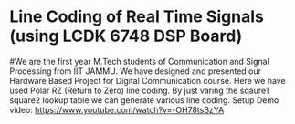 # Line Coding of Real Time Signals (using LCDK 6748 DSP Board)


#We are the first year M.Tech students of Communication and Signal Processing from IIT JAMMU. We have designed and presented our Hardware Based Project for Digital Communication course.
Here we have used Polar RZ (Return to Zero) line coding.
By just varing the sqaure1 square2 lookup table we can generate various line coding.
Setup
Demo video: https://www.youtube.com/watch?v=-OH78tsBzYA
